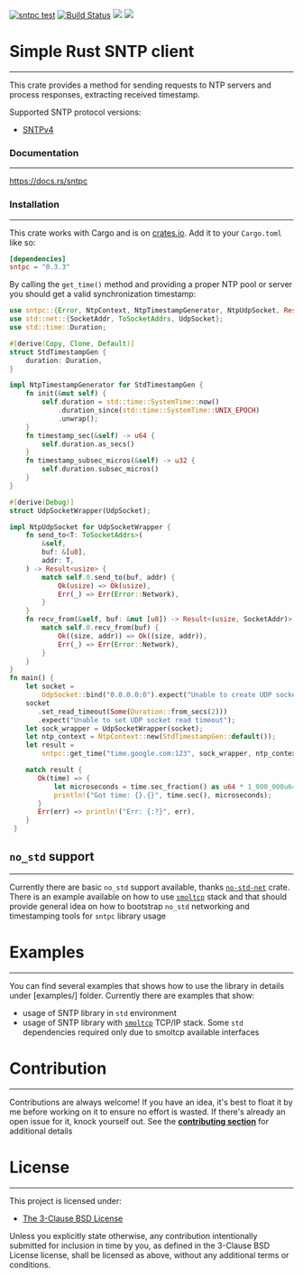 [![sntpc test](https://github.com/vpetrigo/sntpc/actions/workflows/ci.yml/badge.svg)](https://github.com/vpetrigo/sntpc/actions/workflows/ci.yml)
[![Build Status](https://travis-ci.com/vpetrigo/sntpc.svg?branch=master)](https://travis-ci.com/vpetrigo/sntpc)
[![](https://img.shields.io/crates/v/sntpc)](https://crates.io/crates/sntpc)
[![](https://img.shields.io/crates/l/sntpc)](https://github.com/vpetrigo/sntpc/blob/master/LICENSE.md)

# Simple Rust SNTP client

-------------------------

This crate provides a method for sending requests to NTP servers and process responses,
extracting received timestamp.

Supported SNTP protocol versions:
- [SNTPv4](https://datatracker.ietf.org/doc/html/rfc4330)

### Documentation

-----------------

https://docs.rs/sntpc

### Installation

----------------

This crate works with Cargo and is on
[crates.io](https://crates.io/crates/sntpc). Add it to your `Cargo.toml`
like so:

```toml
[dependencies]
sntpc = "0.3.3"
```

By calling the `get_time()` method and providing a proper NTP pool or server you
should get a valid synchronization timestamp:

```rust
use sntpc::{Error, NtpContext, NtpTimestampGenerator, NtpUdpSocket, Result};
use std::net::{SocketAddr, ToSocketAddrs, UdpSocket};
use std::time::Duration;

#[derive(Copy, Clone, Default)]
struct StdTimestampGen {
    duration: Duration,
}

impl NtpTimestampGenerator for StdTimestampGen {
    fn init(&mut self) {
        self.duration = std::time::SystemTime::now()
            .duration_since(std::time::SystemTime::UNIX_EPOCH)
            .unwrap();
    }
    fn timestamp_sec(&self) -> u64 {
        self.duration.as_secs()
    }
    fn timestamp_subsec_micros(&self) -> u32 {
        self.duration.subsec_micros()
    }
}

#[derive(Debug)]
struct UdpSocketWrapper(UdpSocket);

impl NtpUdpSocket for UdpSocketWrapper {
    fn send_to<T: ToSocketAddrs>(
        &self,
        buf: &[u8],
        addr: T,
    ) -> Result<usize> {
        match self.0.send_to(buf, addr) {
            Ok(usize) => Ok(usize),
            Err(_) => Err(Error::Network),
        }
    }
    fn recv_from(&self, buf: &mut [u8]) -> Result<(usize, SocketAddr)> {
        match self.0.recv_from(buf) {
            Ok((size, addr)) => Ok((size, addr)),
            Err(_) => Err(Error::Network),
        }
    }
}
fn main() {
    let socket =
        UdpSocket::bind("0.0.0.0:0").expect("Unable to create UDP socket");
    socket
       .set_read_timeout(Some(Duration::from_secs(2)))
       .expect("Unable to set UDP socket read timeout");
    let sock_wrapper = UdpSocketWrapper(socket);
    let ntp_context = NtpContext::new(StdTimestampGen::default());
    let result =
        sntpc::get_time("time.google.com:123", sock_wrapper, ntp_context);

    match result {
       Ok(time) => {
           let microseconds = time.sec_fraction() as u64 * 1_000_000u64 / u32::MAX as u64;
           println!("Got time: {}.{}", time.sec(), microseconds);
       }
       Err(err) => println!("Err: {:?}", err),
    }
 }
```

## `no_std` support

-------------------

Currently there are basic `no_std` support available, thanks [`no-std-net`](https://crates.io/crates/no-std-net)
crate. There is an example available on how to use [`smoltcp`][smoltcp] stack and that should provide
general idea on how to bootstrap `no_std` networking and timestamping tools for `sntpc` library usage

# Examples

----------

You can find several examples that shows how to use the library in details under [examples/] folder.
Currently there are examples that show:
- usage of SNTP library in `std` environment
- usage of SNTP library with [`smoltcp`][smoltcp] TCP/IP stack. Some `std` dependencies
required only due to smoltcp available interfaces

[smoltcp]: https://github.com/smoltcp-rs/smoltcp

# Contribution

--------------

Contributions are always welcome! If you have an idea, it's best to float it by me before working on it to ensure no
effort is wasted. If there's already an open issue for it, knock yourself out. See the
[**contributing section**](CONTRIBUTING.md) for additional details

# License

---------

This project is licensed under:

- [The 3-Clause BSD License](LICENSE.md)

Unless you explicitly state otherwise, any contribution intentionally submitted for inclusion in time by you, as
defined in the 3-Clause BSD License license, shall be licensed as above, without any additional terms or
conditions.
